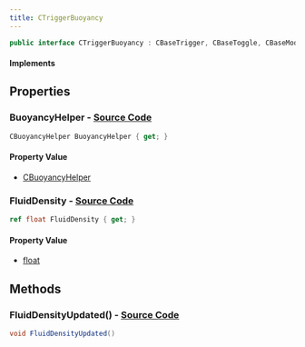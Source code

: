 ```yaml
---
title: CTriggerBuoyancy
---
```


```csharp
public interface CTriggerBuoyancy : CBaseTrigger, CBaseToggle, CBaseModelEntity, CBaseEntity, CEntityInstance, ISchemaClass<CEntityInstance>, ISchemaClass<CBaseEntity>, ISchemaClass<CBaseModelEntity>, ISchemaClass<CBaseToggle>, ISchemaClass<CBaseTrigger>, ISchemaClass<CTriggerBuoyancy>, ISchemaField, ISchemaClass, INativeHandle
```

#### Implements

## Properties

### **BuoyancyHelper** - [Source Code](https://github.com/swiftly-solution/swiftlys2/blob/main/managed/src/SwiftlyS2.Generated/Schemas/Interfaces/CTriggerBuoyancy.cs#L16)

```csharp
CBuoyancyHelper BuoyancyHelper { get; }
```

#### Property Value

- [CBuoyancyHelper](/docs/api/shared/schemadefinitions/cbuoyancyhelper)

### **FluidDensity** - [Source Code](https://github.com/swiftly-solution/swiftlys2/blob/main/managed/src/SwiftlyS2.Generated/Schemas/Interfaces/CTriggerBuoyancy.cs#L18)

```csharp
ref float FluidDensity { get; }
```

#### Property Value

- [float](https://learn.microsoft.com/dotnet/api/system.single)

## Methods

### **FluidDensityUpdated()** - [Source Code](https://github.com/swiftly-solution/swiftlys2/blob/main/managed/src/SwiftlyS2.Generated/Schemas/Interfaces/CTriggerBuoyancy.cs#L20)

```csharp
void FluidDensityUpdated()
```

